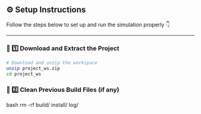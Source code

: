 ## ⚙️ Setup Instructions

Follow the steps below to set up and run the simulation properly 👇  

---

### 🧩 1️⃣ Download and Extract the Project
```bash
# Download and unzip the workspace
unzip project_ws.zip
cd project_ws


```

### 🧹 2️⃣ Clean Previous Build Files (if any)
bash
rm -rf build/ install/ log/




